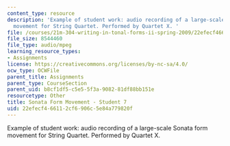 ```yaml
---
content_type: resource
description: 'Example of student work: audio recording of a large-scale Sonata form
  movement for String Quartet. Performed by Quartet X. '
file: /courses/21m-304-writing-in-tonal-forms-ii-spring-2009/22efecf466112cf6906c5e84a779820f_quartet7.mp3
file_size: 8544460
file_type: audio/mpeg
learning_resource_types:
- Assignments
license: https://creativecommons.org/licenses/by-nc-sa/4.0/
ocw_type: OCWFile
parent_title: Assignments
parent_type: CourseSection
parent_uid: b8cf1df5-c5e5-5f3a-9082-81df88bb151e
resourcetype: Other
title: Sonata Form Movement - Student 7
uid: 22efecf4-6611-2cf6-906c-5e84a779820f
---
```

Example of student work: audio recording of a large-scale Sonata form movement for String Quartet. Performed by Quartet X. 